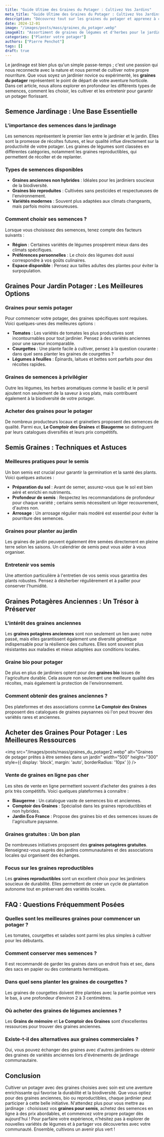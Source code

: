 ```yaml
---
title: "Guide Ultime des Graines du Potager : Cultivez Vos Jardins"
meta_title: "Guide Ultime des Graines du Potager : Cultivez Vos Jardins"
description: "Découvrez tout sur les graines du potager et apprenez à choisir les meilleures semences pour un jardin productif et écoresponsable."
date: 2024-12-01
image: "/images/posts/mass/graines_du_potager.webp"
imageAlt: "Assortiment de graines de légumes et d'herbes pour le jardin"
categories: ["Planter votre potager"]
authors: ["Pierre Penchot"]
tags: []
draft: true
---
```


Le jardinage est bien plus qu'un simple passe-temps ; c'est une passion qui nous reconnecte avec la nature et nous permet de cultiver notre propre nourriture. Que vous soyez un jardinier novice ou expérimenté, les **graines du potager** représentent le point de départ de votre aventure horticole. Dans cet article, nous allons explorer en profondeur les différents types de semences, comment les choisir, les cultiver et les entretenir pour garantir un potager florissant. 

## Semence Jardinage : Une Base Essentielle

### L'importance des semences dans le jardinage
Les semences représentent le premier lien entre le jardinier et le jardin. Elles sont la promesse de récoltes futures, et leur qualité influe directement sur la productivité de votre potager. Les graines de légumes sont classées en différentes catégories, notamment les graines reproductibles, qui permettent de récolter et de replanter.

### Types de semences disponibles
- **Graines anciennes non hybrides** : Idéales pour les jardiniers soucieux de la biodiversité.
- **Graines bio reproduites** : Cultivées sans pesticides et respectueuses de l'environnement.
- **Variétés modernes** : Souvent plus adaptées aux climats changeants, mais parfois moins savoureuses.

### Comment choisir ses semences ?
Lorsque vous choisissez des semences, tenez compte des facteurs suivants :
- **Région** : Certaines variétés de légumes prospèrent mieux dans des climats spécifiques.
- **Préférences personnelles** : Le choix des légumes doit aussi correspondre à vos goûts culinaires.
- **Espace disponible** : Pensez aux tailles adultes des plantes pour éviter la surpopulation.

## Graines Pour Jardin Potager : Les Meilleures Options

### Graines pour semis potager
Pour commencer votre potager, des graines spécifiques sont requises. Voici quelques-unes des meilleures options :
- **Tomates** : Les variétés de tomates les plus productives sont incontournables pour tout jardinier. Pensez à des variétés anciennes pour une saveur incomparable.
- **Courgettes** : Une plante facile à cultiver, pensez à la question courante : dans quel sens planter les graines de courgettes ? 
- **Légumes à feuilles** : Épinards, laitues et bettes sont parfaits pour des récoltes rapides.

### Graines de semences à privilégier
Outre les légumes, les herbes aromatiques comme le basilic et le persil ajoutent non seulement de la saveur à vos plats, mais contribuent également à la biodiversité de votre potager.

### Acheter des graines pour le potager
De nombreux producteurs locaux et grainetiers proposent des semences de qualité. Parmi eux, **Le Comptoir des Graines** et **Biaugerme** se distinguent par leurs catalogues diversifiés et leurs prix compétitifs.

## Semis Graines : Techniques et Astuces

### Meilleures pratiques pour le semis
Un bon semis est crucial pour garantir la germination et la santé des plants. Voici quelques astuces :
- **Préparation du sol** : Avant de semer, assurez-vous que le sol est bien aéré et enrichi en nutriments.
- **Profondeur de semis** : Respectez les recommandations de profondeur pour chaque variété ; certains semis nécessitent un léger recouvrement, d'autres non.
- **Arrosage** : Un arrosage régulier mais modéré est essentiel pour éviter la pourriture des semences.

### Graines pour planter au jardin
Les graines de jardin peuvent également être semées directement en pleine terre selon les saisons. Un calendrier de semis peut vous aider à vous organiser.

### Entretenir vos semis
Une attention particulière à l'entretien de vos semis vous garantira des plants robustes. Pensez à désherber régulièrement et à pailler pour conserver l'humidité.

## Graines Potagères Anciennes : Un Trésor à Préserver

### L'intérêt des graines anciennes
Les **graines potagères anciennes** sont non seulement un lien avec notre passé, mais elles garantissent également une diversité génétique indispensable pour la résilience des cultures. Elles sont souvent plus résistantes aux maladies et mieux adaptées aux conditions locales.

### Graine bio pour potager
De plus en plus de jardiniers optent pour des **graines bio** issues de l'agriculture durable. Cela assure non seulement une meilleure qualité des récoltes, mais également la protection de l'environnement.

### Comment obtenir des graines anciennes ?
Des plateformes et des associations comme **Le Comptoir des Graines** proposent des catalogues de graines paysannes où l'on peut trouver des variétés rares et anciennes.

## Acheter des Graines Pour Potager : Les Meilleures Ressources

<img src="/images/posts/mass/graines_du_potager2.webp" alt="Graines de potager prêtes à être semées dans un jardin" width="500" height="300" style={{ display: 'block', margin: 'auto', borderRadius: '10px' }} /> 

### Vente de graines en ligne pas cher
Les sites de vente en ligne permettent souvent d’acheter des graines à des prix très compétitifs. Voici quelques plateformes à connaître :
- **Biaugerme** : Un catalogue vaste de semences bio et anciennes.
- **Comptoir des Graines** : Spécialisé dans les graines reproductibles et non hybrides.
- **Jardin Eco France** : Propose des graines bio et des semences issues de l'agriculture paysanne.

### Graines gratuites : Un bon plan
De nombreuses initiatives proposent des **graines potagères gratuites**. Renseignez-vous auprès des jardins communautaires et des associations locales qui organisent des échanges.

### Focus sur les graines reproductibles
Les **graines reproductibles** sont un excellent choix pour les jardiniers soucieux de durabilité. Elles permettent de créer un cycle de plantation autonome tout en préservant des variétés locales.

## FAQ : Questions Fréquemment Posées

### Quelles sont les meilleures graines pour commencer un potager ?
Les tomates, courgettes et salades sont parmi les plus simples à cultiver pour les débutants.

### Comment conserver mes semences ?
Il est recommandé de garder les graines dans un endroit frais et sec, dans des sacs en papier ou des contenants hermétiques.

### Dans quel sens planter les graines de courgettes ?
Les graines de courgettes doivent être plantées avec la partie pointue vers le bas, à une profondeur d’environ 2 à 3 centimètres.

### Où acheter des graines de légumes anciennes ?
Les **Grains de mémoire** et **Le Comptoir des Graines** sont d’excellentes ressources pour trouver des graines anciennes.

### Existe-t-il des alternatives aux graines commerciales ?
Oui, vous pouvez échanger des graines avec d'autres jardiniers ou obtenir des graines de variétés anciennes lors d'événements de jardinage communautaire.

## Conclusion

Cultiver un potager avec des graines choisies avec soin est une aventure enrichissante qui favorise la durabilité et la biodiversité. Que vous optiez pour des graines anciennes, bio ou reproductibles, chaque jardinier peut participer à cette belle initiative. N'attendez plus pour vous mettre au jardinage : choisissez vos **graines pour semis**, achetez des semences en ligne à des prix abordables, et commencez votre propre potager dès aujourd'hui ! Pour parfaire votre expérience, n’hésitez pas à explorer de nouvelles variétés de légumes et à partager vos découvertes avec votre communauté. Ensemble, cultivons un avenir plus vert !